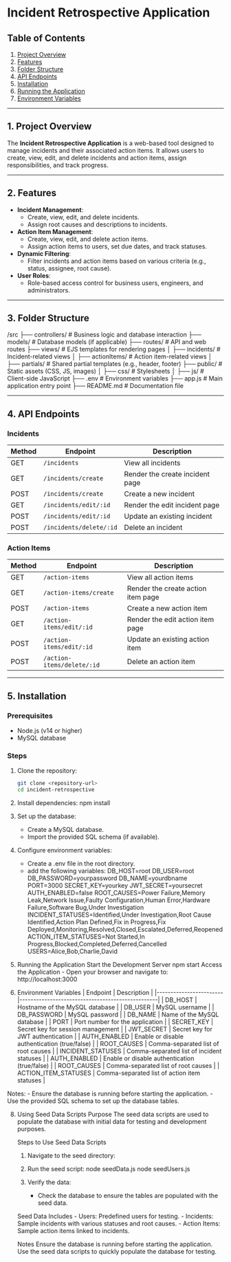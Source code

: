 # Incident Retrospective Application

## Table of Contents
1. [Project Overview](#project-overview)
2. [Features](#features)
3. [Folder Structure](#folder-structure)
4. [API Endpoints](#api-endpoints)
5. [Installation](#installation)
6. [Running the Application](#running-the-application)
7. [Environment Variables](#environment-variables)

---

## 1. Project Overview
The **Incident Retrospective Application** is a web-based tool designed to manage incidents and their associated action items. It allows users to create, view, edit, and delete incidents and action items, assign responsibilities, and track progress.

---

## 2. Features
- **Incident Management**:
  - Create, view, edit, and delete incidents.
  - Assign root causes and descriptions to incidents.
- **Action Item Management**:
  - Create, view, edit, and delete action items.
  - Assign action items to users, set due dates, and track statuses.
- **Dynamic Filtering**:
  - Filter incidents and action items based on various criteria (e.g., status, assignee, root cause).
- **User Roles**:
  - Role-based access control for business users, engineers, and administrators.

---

## 3. Folder Structure

/src 
├── controllers/ # Business logic and database interaction 
├── models/ # Database models (if applicable) 
├── routes/ # API and web routes 
├── views/ # EJS templates for rendering pages 
│ ├── incidents/ # Incident-related views 
│ ├── actionItems/ # Action item-related views 
│ ├── partials/ # Shared partial templates (e.g., header, footer) 
├── public/ # Static assets (CSS, JS, images) 
│ ├── css/ # Stylesheets 
│ ├── js/ # Client-side JavaScript 
├── .env # Environment variables 
├── app.js # Main application entry point 
├── README.md # Documentation file

---

## 4. API Endpoints

### **Incidents**
| Method | Endpoint               | Description                     |
|--------|-------------------------|---------------------------------|
| GET    | `/incidents`           | View all incidents              |
| GET    | `/incidents/create`    | Render the create incident page |
| POST   | `/incidents/create`    | Create a new incident           |
| GET    | `/incidents/edit/:id`  | Render the edit incident page   |
| POST   | `/incidents/edit/:id`  | Update an existing incident     |
| POST   | `/incidents/delete/:id`| Delete an incident              |

### **Action Items**
| Method | Endpoint                  | Description                          |
|--------|----------------------------|--------------------------------------|
| GET    | `/action-items`           | View all action items                |
| GET    | `/action-items/create`    | Render the create action item page   |
| POST   | `/action-items`           | Create a new action item             |
| GET    | `/action-items/edit/:id`  | Render the edit action item page     |
| POST   | `/action-items/edit/:id`  | Update an existing action item       |
| POST   | `/action-items/delete/:id`| Delete an action item                |

---

## 5. Installation

### **Prerequisites**
- Node.js (v14 or higher)
- MySQL database

### **Steps**
1. Clone the repository:
   ```bash
   git clone <repository-url>
   cd incident-retrospective

2. Install dependencies:
    npm install

3. Set up the database:
    - Create a MySQL database.
    - Import the provided SQL schema (if available).

4. Configure environment variables:
    - Create a .env file in the root directory.
    - add the following variables:
        DB_HOST=root
        DB_USER=root
        DB_PASSWORD=yourpassword
        DB_NAME=yourdbname
        PORT=3000
        SECRET_KEY=yourkey
        JWT_SECRET=yoursecret
        AUTH_ENABLED=false
        ROOT_CAUSES=Power Failure,Memory Leak,Network Issue,Faulty Configuration,Human Error,Hardware Failure,Software Bug,Under Investigation
        INCIDENT_STATUSES=Identified,Under Investigation,Root Cause Identified,Action Plan Defined,Fix in Progress,Fix Deployed,Monitoring,Resolved,Closed,Escalated,Deferred,Reopened
        ACTION_ITEM_STATUSES=Not Started,In Progress,Blocked,Completed,Deferred,Cancelled
        USERS=Alice,Bob,Charlie,David

6. Running the Application
    Start the Development Server
        npm start
    Access the Application
        - Open your browser and navigate to:
            http://localhost:3000   

7. Environment Variables
|  Endpoint              | Description                          |
|------------------------|--------------------------------------------------|
|  DB_HOST               | Hostname of the MySQL database                   |
|  DB_USER               | MySQL username                                   |
|  DB_PASSWORD           | MySQL password                                   |
|  DB_NAME               | Name of the MySQL database                       |
|  PORT                  | Port number for the application                  |
|  SECRET_KEY            | Secret key for session management                |
|  JWT_SECRET            | Secret key for JWT authentication                |
|  AUTH_ENABLED          | Enable or disable authentication (true/false)    |
|  ROOT_CAUSES           | Comma-separated list of root causes              |
|  INCIDENT_STATUSES     | Comma-separated list of incident statuses        |
|  AUTH_ENABLED          | Enable or disable authentication (true/false)    |
|  ROOT_CAUSES           | Comma-separated list of root causes              |
|  ACTION_ITEM_STATUSES  | Comma-separated list of action item statuses     |

Notes:
    - Ensure the database is running before starting the application.
    - Use the provided SQL schema to set up the database tables.


8. Using Seed Data Scripts
    Purpose
        The seed data scripts are used to populate the database with initial data for testing and development purposes.

    Steps to Use Seed Data Scripts
    1. Navigate to the seed directory:

    2. Run the seed script:
            node seedData.js
            node seedUsers.js
    3. Verify the data:
        - Check the database to ensure the tables are populated with the seed data.
    
    Seed Data Includes
        - Users: Predefined users for testing.
        - Incidents: Sample incidents with various statuses and root causes.
        - Action Items: Sample action items linked to incidents.
    
    Notes
    Ensure the database is running before starting the application.
    Use the seed data scripts to quickly populate the database for testing.
